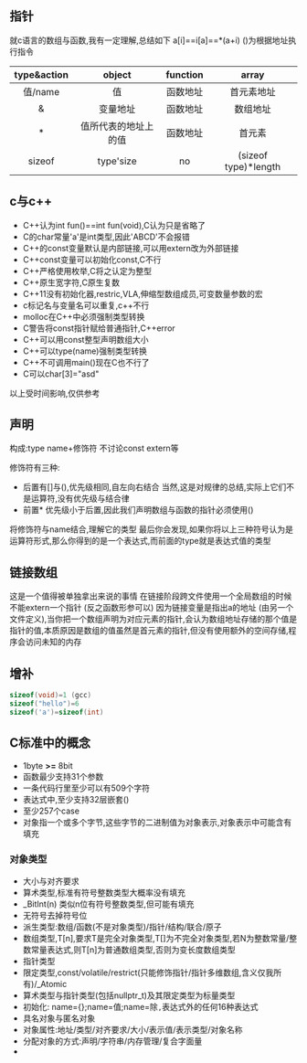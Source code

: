 ## 指针

就c语言的数组与函数,我有一定理解,总结如下
a[i]==i[a]==*(a+i)
()为根据地址执行指令

|type&action|object|function|array|
|:----:|:----:|:----:|:----:|
|值/name|值|函数地址|首元素地址|
|&|变量地址|函数地址|数组地址|
|*|值所代表的地址上的值|函数地址|首元素|
|sizeof|type'size|no|(sizeof type)*length|

## c与c++

* C++认为int fun()==int fun(void),C认为只是省略了
* C的char常量'a'是int类型,因此'ABCD'不会报错
* C++的const变量默认是内部链接,可以用extern改为外部链接
* C++const变量可以初始化const,C不行
* C++严格使用枚举,C将之认定为整型
* C++原生宽字符,C原生复数
* C++11没有初始化器,restric,VLA,伸缩型数组成员,可变数量参数的宏
* c标记名与变量名可以重复,c++不行
* molloc在C++中必须强制类型转换
* C警告将const指针赋给普通指针,C++error
* C++可以用const整型声明数组大小
* C++可以type(name)强制类型转换
* C++不可调用main()现在C也不行了
* C可以char[3]="asd"

以上受时间影响,仅供参考

## 声明

构成:type name+修饰符
不讨论const extern等

修饰符有三种:

* 后置有[]与(),优先级相同,自左向右结合
当然,这是对规律的总结,实际上它们不是运算符,没有优先级与结合律
* 前置* 优先级小于后置,因此我们声明数组与函数的指针必须使用()

将修饰符与name结合,理解它的类型
最后你会发现,如果你将以上三种符号认为是运算符形式,那么你得到的是一个表达式,而前面的type就是表达式值的类型

## 链接数组

这是一个值得被单独拿出来说的事情
在链接阶段跨文件使用一个全局数组的时候
不能extern一个指针 (反之函数形参可以)
因为链接变量是指出a的地址 (由另一个文件定义),当你把一个数组声明为对应元素的指针,会认为数组地址存储的那个值是指针的值,本质原因是数组的值虽然是首元素的指针,但没有使用额外的空间存储,程序会访问未知的内存

## 增补

```C
sizeof(void)=1 (gcc)
sizeof("hello")=6
sizeof('a')=sizeof(int)
```

## C标准中的概念

* 1byte **>=** 8bit
* 函数最少支持31个参数
* 一条代码行里至少可以有509个字符
* 表达式中,至少支持32层嵌套()
* 至少257个case
* 对象指一个或多个字节,这些字节的二进制值为对象表示,对象表示中可能含有填充

### 对象类型

* 大小与对齐要求
* 算术类型,标准有符号整数类型大概率没有填充
* _BitInt(n) 类似n位有符号整数类型,但可能有填充
* 无符号去掉符号位
* 派生类型:数组/函数(不是对象类型)/指针/结构/联合/原子
* 数组类型,T[n],要求T是完全对象类型,T[]为不完全对象类型,若N为整数常量/整数常量表达式,则T[n]为普通数组类型,否则为变长度数组类型
* 指针类型
* 限定类型,const/volatile/restrict(只能修饰指针/指针多维数组,含义仅我所有)/_Atomic
* 算术类型与指针类型(包括nullptr_t)及其限定类型为标量类型
* 初始化: name={};name=值;name=除`,`表达式外的任何16种表达式
* 具名对象与匿名对象
* 对象属性:地址/类型/对齐要求/大小/表示值/表示类型/对象名称
* 分配对象的方式:声明/字符串/内存管理/复合字面量
* 